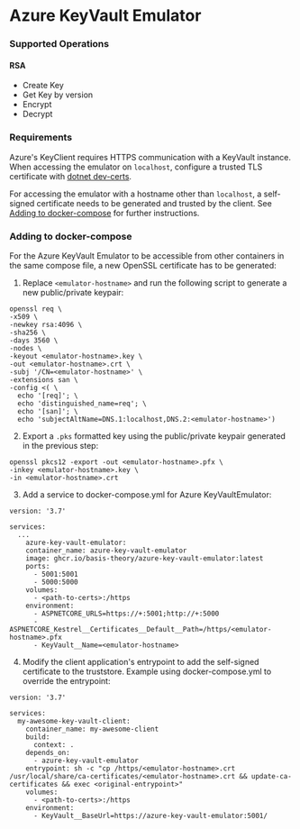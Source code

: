 # Azure KeyVault Emulator

### Supported Operations

#### RSA

- Create Key
- Get Key by version
- Encrypt
- Decrypt


### Requirements

Azure's KeyClient requires HTTPS communication with a KeyVault instance.
When accessing the emulator on `localhost`, configure a trusted TLS certificate with [dotnet dev-certs](https://docs.microsoft.com/en-us/dotnet/core/additional-tools/self-signed-certificates-guide#with-dotnet-dev-certs).

For accessing the emulator with a hostname other than `localhost`, a self-signed certificate needs to be generated and trusted by the client. See [Adding to docker-compose](#adding-to-docker-compose) for further instructions.

### Adding to docker-compose

For the Azure KeyVault Emulator to be accessible from other containers in the same compose file, a new OpenSSL certificate has to be generated:
1. Replace `<emulator-hostname>` and run the following script to generate a new public/private keypair:
```
openssl req \
-x509 \
-newkey rsa:4096 \
-sha256 \
-days 3560 \
-nodes \
-keyout <emulator-hostname>.key \
-out <emulator-hostname>.crt \
-subj '/CN=<emulator-hostname>' \
-extensions san \
-config <( \
  echo '[req]'; \
  echo 'distinguished_name=req'; \
  echo '[san]'; \
  echo 'subjectAltName=DNS.1:localhost,DNS.2:<emulator-hostname>')
```
2. Export a `.pks` formatted key using the public/private keypair generated in the previous step:
```
openssl pkcs12 -export -out <emulator-hostname>.pfx \
-inkey <emulator-hostname>.key \
-in <emulator-hostname>.crt
```
3. Add a service to docker-compose.yml for Azure KeyVaultEmulator:
```
version: '3.7'

services:
  ...
    azure-key-vault-emulator:
    container_name: azure-key-vault-emulator
    image: ghcr.io/basis-theory/azure-key-vault-emulator:latest
    ports:
      - 5001:5001
      - 5000:5000
    volumes:
      - <path-to-certs>:/https
    environment:
      - ASPNETCORE_URLS=https://+:5001;http://+:5000
      - ASPNETCORE_Kestrel__Certificates__Default__Path=/https/<emulator-hostname>.pfx
      - KeyVault__Name=<emulator-hostname>
```
4. Modify the client application's entrypoint to add the self-signed certificate to the truststore. Example using docker-compose.yml to override the entrypoint:
```
version: '3.7'

services:
  my-awesome-key-vault-client:
    container_name: my-awesome-client
    build:
      context: .
    depends_on:
      - azure-key-vault-emulator
    entrypoint: sh -c "cp /https/<emulator-hostname>.crt /usr/local/share/ca-certificates/<emulator-hostname>.crt && update-ca-certificates && exec <original-entrypoint>"
    volumes:
      - <path-to-certs>:/https
    environment:
      - KeyVault__BaseUrl=https://azure-key-vault-emulator:5001/
```
